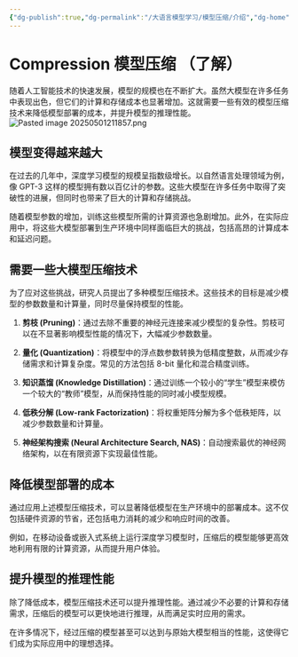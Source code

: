```yaml
---
{"dg-publish":true,"dg-permalink":"/大语言模型学习/模型压缩/介绍","dg-home":false,"dg-description":"在此输入笔记的描述","dg-hide":false,"dg-hide-title":false,"dg-show-backlinks":true,"dg-show-local-graph":true,"dg-show-inline-title":true,"dg-pinned":false,"dg-passphrase":"在此输入访问密码","dg-enable-mathjax":false,"dg-enable-mermaid":false,"dg-enable-uml":false,"dg-note-icon":0,"dg-enable-dataview":false,"tags":["NLP"],"permalink":"/大语言模型学习/模型压缩/介绍/","dgShowBacklinks":true,"dgShowLocalGraph":true,"dgShowInlineTitle":true,"dgPassFrontmatter":true,"noteIcon":0,"created":"2025-05-01T21:17:35.062+08:00","updated":"2025-05-01T21:19:00.227+08:00"}
---
```




# Compression 模型压缩 （了解）
随着人工智能技术的快速发展，模型的规模也在不断扩大。虽然大模型在许多任务中表现出色，但它们的计算和存储成本也显著增加。这就需要一些有效的模型压缩技术来降低模型部署的成本，并提升模型的推理性能。
![Pasted image 20250501211857.png](/img/user/%E9%99%84%E4%BB%B6/Pasted%20image%2020250501211857.png)

## 模型变得越来越大
在过去的几年中，深度学习模型的规模呈指数级增长。以自然语言处理领域为例，像 GPT-3 这样的模型拥有数以百亿计的参数。这些大模型在许多任务中取得了突破性的进展，但同时也带来了巨大的计算和存储挑战。

随着模型参数的增加，训练这些模型所需的计算资源也急剧增加。此外，在实际应用中，将这些大模型部署到生产环境中同样面临巨大的挑战，包括高昂的计算成本和延迟问题。


## 需要一些大模型压缩技术
为了应对这些挑战，研究人员提出了多种模型压缩技术。这些技术的目标是减少模型的参数数量和计算量，同时尽量保持模型的性能。

1. **剪枝 (Pruning)**：通过去除不重要的神经元连接来减少模型的复杂性。剪枝可以在不显著影响模型性能的情况下，大幅减少参数数量。

2. **量化 (Quantization)**：将模型中的浮点数参数转换为低精度整数，从而减少存储需求和计算复杂度。常见的方法包括 8-bit 量化和混合精度训练。

3. **知识蒸馏 (Knowledge Distillation)**：通过训练一个较小的“学生”模型来模仿一个较大的“教师”模型，从而保持性能的同时减小模型规模。

4. **低秩分解 (Low-rank Factorization)**：将权重矩阵分解为多个低秩矩阵，以减少参数数量和计算量。

5. **神经架构搜索 (Neural Architecture Search, NAS)**：自动搜索最优的神经网络架构，以在有限资源下实现最佳性能。


## 降低模型部署的成本
通过应用上述模型压缩技术，可以显著降低模型在生产环境中的部署成本。这不仅包括硬件资源的节省，还包括电力消耗的减少和响应时间的改善。

例如，在移动设备或嵌入式系统上运行深度学习模型时，压缩后的模型能够更高效地利用有限的计算资源，从而提升用户体验。


## 提升模型的推理性能
除了降低成本，模型压缩技术还可以提升推理性能。通过减少不必要的计算和存储需求，压缩后的模型可以更快地进行推理，从而满足实时应用的需求。

在许多情况下，经过压缩的模型甚至可以达到与原始大模型相当的性能，这使得它们成为实际应用中的理想选择。
